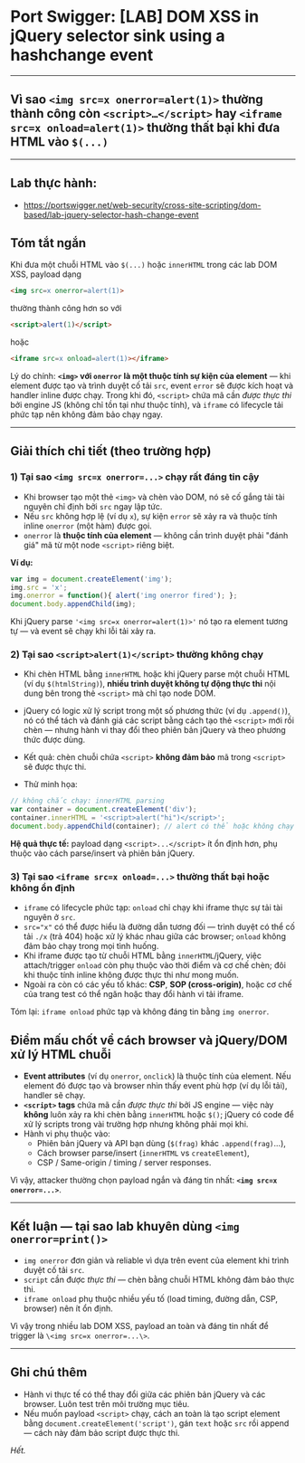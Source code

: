 
# Port Swigger: [LAB] DOM XSS in jQuery selector sink using a hashchange event
---

## Vì sao `<img src=x onerror=alert(1)>` thường thành công còn `<script>…</script>` hay `<iframe src=x onload=alert(1)>` thường thất bại khi đưa HTML vào `$(...)` 

---
## Lab thực hành:
- https://portswigger.net/web-security/cross-site-scripting/dom-based/lab-jquery-selector-hash-change-event

## Tóm tắt ngắn

Khi đưa một chuỗi HTML vào `$(...)` hoặc `innerHTML` trong các lab DOM XSS, payload dạng

```html
<img src=x onerror=alert(1)>
```

thường thành công hơn so với

```html
<script>alert(1)</script>
```

hoặc

```html
<iframe src=x onload=alert(1)></iframe>
```

Lý do chính: **`<img>` với `onerror` là một thuộc tính sự kiện của element** — khi element được tạo và trình duyệt cố tải `src`, event `error` sẽ được kích hoạt và handler inline được chạy. Trong khi đó, `<script>` chứa mã cần *được thực thi* bởi engine JS (không chỉ tồn tại như thuộc tính), và `iframe` có lifecycle tải phức tạp nên không đảm bảo chạy ngay.

---

## Giải thích chi tiết (theo trường hợp)

### 1) Tại sao `<img src=x onerror=...>` chạy rất đáng tin cậy

- Khi browser tạo một thẻ `<img>` và chèn vào DOM, nó sẽ cố gắng tải tài nguyên chỉ định bởi `src` ngay lập tức.
- Nếu `src` không hợp lệ (ví dụ `x`), sự kiện `error` sẽ xảy ra và thuộc tính inline `onerror` (một hàm) được gọi.
- `onerror` là **thuộc tính của element** — không cần trình duyệt phải "đánh giá" mã từ một node `<script>` riêng biệt.

**Ví dụ:**
```js
var img = document.createElement('img');
img.src = 'x';
img.onerror = function(){ alert('img onerror fired'); };
document.body.appendChild(img);
```
Khi jQuery parse `'<img src=x onerror=alert(1)>'` nó tạo ra element tương tự — và event sẽ chạy khi lỗi tải xảy ra.


### 2) Tại sao `<script>alert(1)</script>` thường không chạy

- Khi chèn HTML bằng `innerHTML` hoặc khi jQuery parse một chuỗi HTML (ví dụ `$(htmlString)`), **nhiều trình duyệt không tự động thực thi** nội dung bên trong thẻ `<script>` mà chỉ tạo node DOM.
- jQuery có logic xử lý script trong một số phương thức (ví dụ `.append()`), nó có thể tách và đánh giá các script bằng cách tạo thẻ `<script>` mới rồi chèn — nhưng hành vi thay đổi theo phiên bản jQuery và theo phương thức được dùng.
- Kết quả: chèn chuỗi chứa `<script>` **không đảm bảo** mã trong `<script>` sẽ được thực thi.

- Thử minh họa:

```js
// không chắc chạy: innerHTML parsing
var container = document.createElement('div');
container.innerHTML = '<script>alert("hi")</script>';
document.body.appendChild(container); // alert có thể hoặc không chạy tuỳ browser/jQuery
```

**Hệ quả thực tế:** payload dạng `<script>...</script>` ít ổn định hơn, phụ thuộc vào cách parse/insert và phiên bản jQuery.


### 3) Tại sao `<iframe src=x onload=...>` thường thất bại hoặc không ổn định

- `iframe` có lifecycle phức tạp: `onload` chỉ chạy khi iframe thực sự tải tài nguyên ở `src`.
- `src="x"` có thể được hiểu là đường dẫn tương đối — trình duyệt có thể cố tải `./x` (trả 404) hoặc xử lý khác nhau giữa các browser; `onload` không đảm bảo chạy trong mọi tình huống.
- Khi iframe được tạo từ chuỗi HTML bằng `innerHTML`/jQuery, việc attach/trigger `onload` còn phụ thuộc vào thời điểm và cơ chế chèn; đôi khi thuộc tính inline không được thực thi như mong muốn.
- Ngoài ra còn có các yếu tố khác: **CSP**, **SOP (cross-origin)**, hoặc cơ chế của trang test có thể ngăn hoặc thay đổi hành vi tải iframe.

Tóm lại: `iframe onload` phức tạp và không đáng tin bằng `img onerror`.


## Điểm mấu chốt về cách browser và jQuery/DOM xử lý HTML chuỗi

- **Event attributes** (ví dụ `onerror`, `onclick`) là thuộc tính của element. Nếu element đó được tạo và browser nhìn thấy event phù hợp (ví dụ lỗi tải), handler sẽ chạy.
- **`<script>` tags** chứa mã cần *được thực thi* bởi JS engine — việc này **không** luôn xảy ra khi chèn bằng `innerHTML` hoặc `$()`; jQuery có code để xử lý scripts trong vài trường hợp nhưng không phải mọi khi.
- Hành vi phụ thuộc vào:
  - Phiên bản jQuery và API bạn dùng (`$(frag)` khác `.append(frag)`...),
  - Cách browser parse/insert (`innerHTML` vs `createElement`),
  - CSP / Same-origin / timing / server responses.

Vì vậy, attacker thường chọn payload ngắn và đáng tin nhất: **`<img src=x onerror=...>`**.


---

## Kết luận — tại sao lab khuyên dùng `<img onerror=print()>`

- `img onerror` đơn giản và reliable vì dựa trên event của element khi trình duyệt cố tải `src`.
- `script` cần được *thực thi* — chèn bằng chuỗi HTML không đảm bảo thực thi.
- `iframe onload` phụ thuộc nhiều yếu tố (load timing, đường dẫn, CSP, browser) nên ít ổn định.

Vì vậy trong nhiều lab DOM XSS, payload an toàn và đáng tin nhất để trigger là `\<img src=x onerror=...\>`.

---

## Ghi chú thêm

- Hành vi thực tế có thể thay đổi giữa các phiên bản jQuery và các browser. Luôn test trên môi trường mục tiêu.
- Nếu muốn payload `<script>` chạy, cách an toàn là tạo script element bằng `document.createElement('script')`, gán `text` hoặc `src` rồi append — cách này đảm bảo script được thực thi.
 
*Hết.*